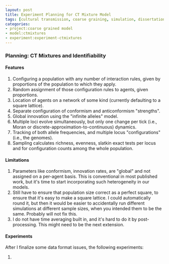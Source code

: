 ```yaml
---
layout: post
title: Experiment Planning for CT Mixture Model
tags: [cultural transmission, coarse graining, simulation, dissertation, experiments, experiment-ctmixture]
categories: 
- project:coarse grained model
- model:ctmixtures
- experiment:experiment-ctmixtures
---
```


### Planning:  CT Mixtures and Identifiability ###

#### Features ####

1.  Configuring a population with any number of interaction rules, given by proportions of the population to which they apply.  
2.  Random assignment of those configuration rules to agents, given proportions.
3.  Location of agents on a network of some kind (currently defaulting to a square lattice).
4.  Separate configuration of conformism and anticonformism "strengths". 
5.  Global innovation using the "infinite alleles" model.
6.  Multiple loci evolve simultaneously, but only one change per tick (i.e., Moran or discrete-approximation-to-continuous) dynamics.
7.  Tracking of both allele frequencies, and multiple locus "configurations" (i.e., the genomes). 
8.  Sampling calculates richness, evenness, slatkin exact tests per locus and for configuration counts among the whole population.  

#### Limitations ####

1.  Parameters like conformism, innovation rates, are "global" and not assigned on a per-agent basis.  This is conventional in most published work, but it's time to start incorporating such heterogeneity in our models.  
2.  Still have to ensure that population size correct as a perfect square, to ensure that it's easy to make a square lattice.  I could automatically round it, but then it would be easier to accidentally run different simulations at different sample sizes, when you intended them to be the same.  Probably will not fix this.  
3.  I do not have time averaging built in, and it's hard to do it by post-processing.  This might need to be the next extension.  

#### Experiments ####

After I finalize some data format issues, the following experiments:

1.  